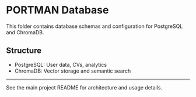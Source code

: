 # PORTMAN Database

This folder contains database schemas and configuration for PostgreSQL and ChromaDB.

## Structure
- PostgreSQL: User data, CVs, analytics
- ChromaDB: Vector storage and semantic search

---

See the main project README for architecture and usage details.
